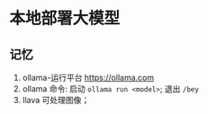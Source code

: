 # 本地部署大模型

## 记忆

1. ollama-运行平台 https://ollama.com
2. ollama 命令: 启动 `ollama run <model>`; 退出 `/bey`
3. llava 可处理图像；
